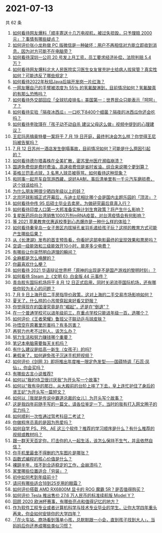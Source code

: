 # 2021-07-13

共 62 条

<!-- BEGIN -->
<!-- 最后更新时间 Tue Jul 13 2021 01:14:14 GMT+0800 (China Standard Time) -->

1. [如何看待网友爆料「顺丰寄送十几万电视机，被过失损毁，只予理赔 2000
   元」？事情有哪些疑点？](https://www.zhihu.com/question/458784986)
2. [如何评价张小龙称做 PC
   版微信是一种破坏：用户不再相信对方能立即收到消息，因为对方可能不在电脑旁？](https://www.zhihu.com/question/471759055)
3. [如何看待深圳一公司 20 号发上月工资，员工要求经济补偿，法院判赔 5.4
   万？](https://www.zhihu.com/question/471726471)
4. [如何看待网友爆料北大人民医院实习医生女友冒充护士给病人拔尿管？真实性如何？可能违反了哪些规定？](https://www.zhihu.com/question/471790162)
5. [如何看待2022年秋招Java后端开发岗一片红海？](https://www.zhihu.com/question/471105298)
6. [一网友曝自己的手臂被浓度为 55％
   的氢氟酸淋到，目前情况如何？氢氟酸真的有那么恐怖吗？](https://www.zhihu.com/question/471598267)
7. [如何看待外交部回应「全球抗疫排名」美国第一：世界民众只能表示「呵呵」了？](https://www.zhihu.com/question/471798111)
8. [如何看待实验「隔夜冰西瓜」一口吃下8400个细菌？隔夜的冰西瓜你还会吃吗？](https://www.zhihu.com/question/471317641)
9. [如何看待李玫瑾在「孩子动不动自杀
   建议父母这么做」视频中提到的心理建议？](https://www.zhihu.com/question/471634095)
10. [王尼玛恶搞奥特曼一案将于 7 月 19
    日开庭，最终判决会怎么样？你觉得王尼玛被告冤吗？](https://www.zhihu.com/question/471139974)
11. [7 月 12
    日苏州一酒店发生倒塌事故，目前情况如何？可能是什么原因引起的？](https://www.zhihu.com/question/471831440)
12. [如何看待德尔塔毒株在全美扩散，密苏里州医疗濒临崩溃？](https://www.zhihu.com/question/471555278)
13. [国道免费但是费时费油，高速收费但是省时省油，综合来说哪个更划算？](https://www.zhihu.com/question/470118462)
14. [英格兰罚丢点球，3 名黑人球员被辱骂，如何看待这种现象？](https://www.zhihu.com/question/471779840)
15. [和同事一起开车自驾游西藏，说好AA制，事后清单里有一千元汽车磨损费，这个钱该给吗？](https://www.zhihu.com/question/465716749)
16. [为什么朋友圈很少晒四年级以上的娃？](https://www.zhihu.com/question/462953490)
17. [北京环球影城正式开幕后，与迪士尼相比哪个会是国内主题乐园的「顶流」？](https://www.zhihu.com/question/470467852)
18. [如何看待中传 95 后硕士毕业去卖房，为做研究最后竟真入行？](https://www.zhihu.com/question/471727728)
19. [如何看待印度人口第一大邦准备实施计划生育政策？将产生什么影响？](https://www.zhihu.com/question/471723127)
20. [复星医药将向台湾销售1000万剂mRNA疫苗，对台湾疫情会有何影响？](https://www.zhihu.com/question/471631426)
21. [等 2021 苹果教育优惠返校季到心态爆炸是一种什么样的体验？](https://www.zhihu.com/question/471063336)
22. [如何看待秦皇岛一女子景区内拔掉孔雀羽毛递给孩子玩？这样的教育方式可能产生哪些后果？](https://www.zhihu.com/question/471674496)
23. [从《长津湖》发布的首支预告看，你看好这部电影最终的呈现效果和票房吗？](https://www.zhihu.com/question/471713940)
24. [空调一级能效和三级能效开10小时，能差多少电费？](https://www.zhihu.com/question/329341284)
25. [有哪些让你突然明白道理的瞬间？](https://www.zhihu.com/question/63810094)
26. [全麻都是怎么唤醒的？](https://www.zhihu.com/question/466561520)
27. [你最喜欢什么梗？](https://www.zhihu.com/question/288135220)
28. [如何看待 2021
    华语辩论世界杯「原神的出现是不是国产游戏的黎明时刻」？](https://www.zhihu.com/question/471708835)
29. [如何看待 Steam 上《文明 6》白金版 44 元事件？](https://www.zhihu.com/question/471083947)
30. [青岛胶东国际机场将于 8 月 12
    日正式启用，同时关闭流亭国际机场，还有哪些你较为关心的问题？](https://www.zhihu.com/question/471718633)
31. [7 月 9
    日上海开启二手房指导价政策，这对上海的二手交易市场影响如何？](https://www.zhihu.com/question/471152148)
32. [夏天了，什么样的小吊带穿起来好看又舒服？](https://www.zhihu.com/question/467022624)
33. [你觉得现在的国漫究竟是在“崛起”，还是在“倒退”？](https://www.zhihu.com/question/470428413)
34. [在一个普通学校可以进年级前三，在重点学校只能进年级一百，选哪个？](https://www.zhihu.com/question/461739253)
35. [如何评价《王者荣耀》鲁班父子联动乒乓球皮肤？](https://www.zhihu.com/question/470666998)
36. [孙悟空在原著里厉害吗？有多厉害？](https://www.zhihu.com/question/317829973)
37. [再努力也考不过别人，该怎么办？](https://www.zhihu.com/question/470612132)
38. [努力生活和努力赚钱哪个重要？](https://www.zhihu.com/question/469544195)
39. [笔记本电脑需要每天关机吗？](https://www.zhihu.com/question/424633596)
40. [有什么建议是给高一新生（女孩子）的吗?](https://www.zhihu.com/question/470497705)
41. [暑假来了，如何避免孩子沉迷手机短视频？](https://www.zhihu.com/question/471097062)
42. [如何评价《剑网
    3》即将推出年度唯一限定色发型——国蕴特调「石蕊·凤仙」，你会买吗？](https://www.zhihu.com/question/471717436)
43. [有哪些古言小说推荐?](https://www.zhihu.com/question/407505153)
44. [如何以“我的侍卫很讨厌我”为开头写一个故事?](https://www.zhihu.com/question/440852420)
45. [如何以“我有孕的那日，从大殿前的台阶上摔了下去，皇上连忙护住了身后的贤王妃”为开头写一篇短文？](https://www.zhihu.com/question/424583928)
46. [如何以［我就是传说中霸道总裁的女儿］为开头写个故事？](https://www.zhihu.com/question/455867035)
47. [这是我四年前随手写的一篇文，请各位鉴定一下，当时的我有打入网文圈子的实力吗？](https://www.zhihu.com/question/471660118)
48. [如何顺利一次性通过驾考科目二考试？](https://www.zhihu.com/question/24518251)
49. [你做程序员真的是因为热爱吗？](https://www.zhihu.com/question/453885905)
50. [如何自学 PS、PR、AE
    这三个软件？推荐的学习顺序是什么？有什么推荐的视频或教材吗？](https://www.zhihu.com/question/38197869)
51. [跟一群天天否定你，打击你的人一起生活，该怎么保持不生气，并且依然自信？](https://www.zhihu.com/question/470883728)
52. [你手机里最舍不得删的汽车图片是哪张？](https://www.zhihu.com/question/468845093)
53. [函数式编程的核心价值是什么？](https://www.zhihu.com/question/471098472)
54. [裸辞半年，找不到合适稳定的工作，会崩溃吗？](https://www.zhihu.com/question/470055976)
55. [家里哪些位置适合「穷装」？](https://www.zhihu.com/question/441324496)
56. [初中如何考到年级前十?](https://www.zhihu.com/question/353434774)
57. [请问有哪些适合18到25岁用的眼霜？](https://www.zhihu.com/question/322847034)
58. [如何评价搭载 AMD RX6800M 显卡的 ROG 魔霸
    5R？是否值得购买？](https://www.zhihu.com/question/471650688)
59. [如何评价 Tesla 推出售价 27.6 万人民币的标准续航版 Model
    Y？](https://www.zhihu.com/question/470837546)
60. [回顾 2020 欧洲杯赛事，有哪些亮点和值得记忆的地方？](https://www.zhihu.com/question/471538861)
61. [作为软件工程专业或者计算机科学与技术专业毕业的学生，让你大学四年重头再来，你会如何安排你的大学四年？](https://www.zhihu.com/question/426053091)
62. [「在火车站、商场看到落单小孩，总默默跟一小会，直到孩子找到大人」，当妈妈后你还养成哪些类似习惯？](https://www.zhihu.com/question/471287409)

<!-- END -->
